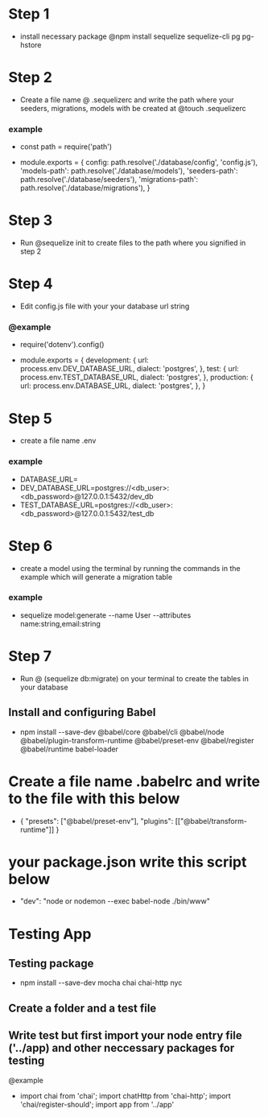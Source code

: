 # Step 1

- install necessary package @npm install sequelize sequelize-cli pg pg-hstore

# Step 2

- Create a file name @ .sequelizerc and write the path where your seeders, migrations, models with be created at
  @touch .sequelizerc

### example

- const path = require('path')

- module.exports = {
  config: path.resolve('./database/config', 'config.js'),
  'models-path': path.resolve('./database/models'),
  'seeders-path': path.resolve('./database/seeders'),
  'migrations-path': path.resolve('./database/migrations'),
  }

# Step 3

- Run @sequelize init to create files to the path where you signified in step 2

# Step 4

- Edit config.js file with your your database url string

### @example

- require('dotenv').config()

- module.exports = {
  development: {
  url: process.env.DEV_DATABASE_URL,
  dialect: 'postgres',
  },
  test: {
  url: process.env.TEST_DATABASE_URL,
  dialect: 'postgres',
  },
  production: {
  url: process.env.DATABASE_URL,
  dialect: 'postgres',
  },
  }

# Step 5

- create a file name .env

### example

- DATABASE_URL=
- DEV_DATABASE_URL=postgres://<db_user>:<db_password>@127.0.0.1:5432/dev_db
- TEST_DATABASE_URL=postgres://<db_user>:<db_password>@127.0.0.1:5432/test_db

# Step 6

- create a model using the terminal by running the commands in the example which will generate a migration table

### example

- sequelize model:generate --name User --attributes name:string,email:string

# Step 7

- Run @ (sequelize db:migrate) on your terminal to create the tables in your database

## Install and configuring Babel

- npm install --save-dev @babel/core @babel/cli @babel/node @babel/plugin-transform-runtime @babel/preset-env @babel/register @babel/runtime babel-loader

# Create a file name .babelrc and write to the file with this below

- {
  "presets": ["@babel/preset-env"],
  "plugins": [["@babel/transform-runtime"]]
  }

# your package.json write this script below

- "dev": "node or nodemon --exec babel-node ./bin/www"

# Testing App

## Testing package

- npm install --save-dev mocha chai chai-http nyc

## Create a folder and a test file

## Write test but first import your node entry file ('../app) and other neccessary packages for testing

@example

- import chai from 'chai';
  import chatHttp from 'chai-http';
  import 'chai/register-should';
  import app from '../app'
